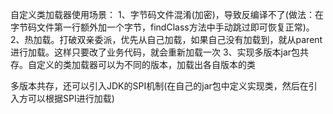 自定义类加载器使用场景：
1、字节码文件混淆(加密)，导致反编译不了(做法：在字节码文件第一行额外加一个字节，findClass方法中手动跳过即可恢复正常)。
2、热加载。打破双亲委派，优先从自己加载，如果自己没有加载到，就从parent进行加载。这样只要改了业务代码，就会重新加载一次
3、实现多版本jar包共存。自定义的类加载器可以为不同的版本，加载出各自版本的类

多版本共存，还可以引入JDK的SPI机制(在自己的jar包中定义实现类，然后在引入方可以根据SPI进行加载)
